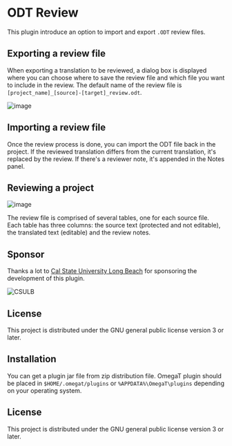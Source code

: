 # ODT Review

This plugin introduce an option to import and export `.ODT` review files. 

## Exporting a review file

When exporting a translation to be reviewed, a dialog box is displayed where you can choose where to save the review file and which file you want to include in the review. The default name of the review file is `[project_name]_[source]-[target]_review.odt`.

![image](https://github.com/briacp/plugin-odt-review/assets/4170697/9d93af3a-eede-4e7b-9620-65563b63c37e)

## Importing a review file

Once the review process is done, you can import the ODT file back in the project. If the reviewed translation differs from the current translation, it's replaced by the review. If there's a reviewer note, it's appended in the Notes panel.

## Reviewing a project

![image](https://github.com/briacp/plugin-odt-review/assets/4170697/e3f6a9b8-ea93-4359-872b-ca4927f37c5d)

The review file is comprised of several tables, one for each source file. Each table has three columns: the source text (protected and not editable), the translated text (editable) and the review notes.

## Sponsor

Thanks a lot to [Cal State University Long Beach](https://www.csulb.edu/) for sponsoring the development of this plugin.

![CSULB](https://www.csulb.edu/themes/custom/csulb/images/lb.svg)

## License

This project is distributed under the GNU general public license version 3 or later.

## Installation

You can get a plugin jar file from zip distribution file.
OmegaT plugin should be placed in `$HOME/.omegat/plugins` or `%APPDATA%\OmegaT\plugins`
depending on your operating system.

## License

This project is distributed under the GNU general public license version 3 or later.
